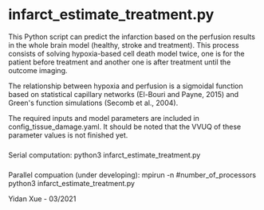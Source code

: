 # infarct_estimate_treatment.py

This Python script can predict the infarction based on the perfusion results in the whole brain model (healthy, stroke and treatment). This process consists of solving hypoxia-based cell death model twice, one is for the patient before treatment and another one is after treatment until the outcome imaging. 

The relationship between hypoxia and perfusion is a sigmoidal function based on statistical capillary networks (El-Bouri and Payne, 2015) and Green's function simulations (Secomb et al., 2004).

The required inputs and model parameters are included in config_tissue_damage.yaml. It should be noted that the VVUQ of these parameter values is not finished yet.

###
Serial computation:
python3 infarct_estimate_treatment.py

###
Parallel compuation (under developing):
mpirun -n #number_of_processors python3 infarct_estimate_treatment.py

Yidan Xue - 03/2021